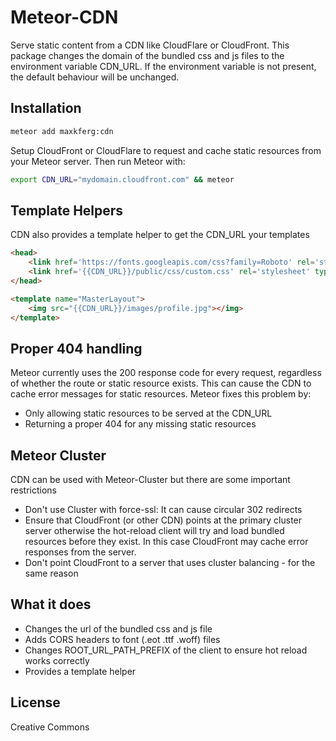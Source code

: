 # Meteor-CDN

Serve static content from a CDN like CloudFlare or CloudFront. This package changes the domain of the bundled css and js files to the environment variable CDN_URL. If the environment variable is not present, the default behaviour will be unchanged.

## Installation
```sh
meteor add maxkferg:cdn
```

Setup CloudFront or CloudFlare to request and cache static resources from your Meteor server. Then run Meteor with:
```sh
export CDN_URL="mydomain.cloudfront.com" && meteor
```


## Template Helpers
CDN also provides a template helper to get the CDN_URL your templates

```html
<head>
    <link href='https://fonts.googleapis.com/css?family=Roboto' rel='stylesheet'  type='text/css'>  
    <link href='{{CDN_URL}}/public/css/custom.css' rel='stylesheet' type='text/css'>
</head>

<template name="MasterLayout">
	<img src="{{CDN_URL}}/images/profile.jpg"></img>
</template>
```

## Proper 404 handling
Meteor currently uses the 200 response code for every request, regardless of whether the route or static resource exists. This can cause the CDN to cache error messages for static resources. Meteor fixes this problem by:
* Only allowing static resources to be served at the CDN_URL
* Returning a proper 404 for any missing static resources

## Meteor Cluster
CDN can be used with Meteor-Cluster but there are some important restrictions
* Don't use Cluster with force-ssl: It can cause circular 302 redirects
* Ensure that CloudFront (or other CDN) points at the primary cluster server otherwise the hot-reload client will try and load bundled resources before they exist. In this case CloudFront may cache error responses from the server.
* Don't point CloudFront to a server that uses cluster balancing - for the same reason

## What it does
* Changes the url of the bundled css and js file
* Adds CORS headers to font (.eot .ttf .woff) files
* Changes ROOT_URL_PATH_PREFIX of the client to ensure hot reload works correctly
* Provides a template helper

License
----

Creative Commons
